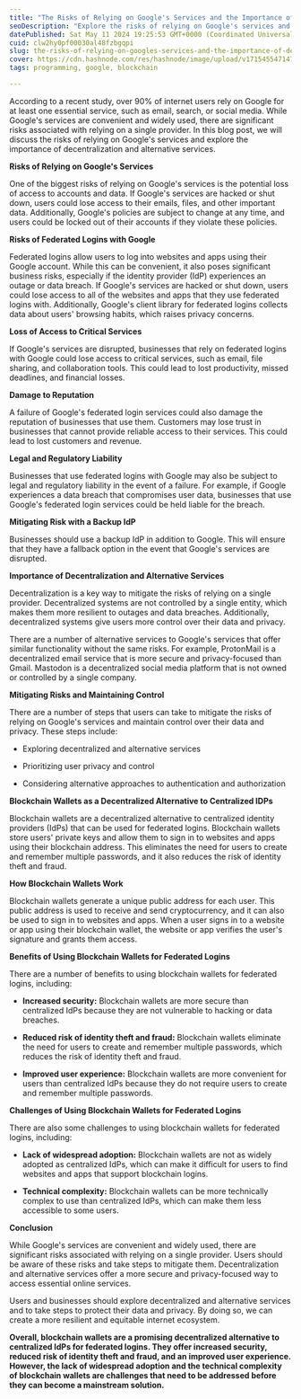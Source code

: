 ```yaml
---
title: "The Risks of Relying on Google's Services and the Importance of Decentralization"
seoDescription: "Explore the risks of relying on Google's services and the benefits of decentralization for enhanced security and privacy"
datePublished: Sat May 11 2024 19:25:53 GMT+0000 (Coordinated Universal Time)
cuid: clw2hy0pf00030al48fzbgqpi
slug: the-risks-of-relying-on-googles-services-and-the-importance-of-decentralization
cover: https://cdn.hashnode.com/res/hashnode/image/upload/v1715455471474/23565571-0a2a-4a19-a8f8-f8e5fd4b7bea.png
tags: programming, google, blockchain

---
```


According to a recent study, over 90% of internet users rely on Google for at least one essential service, such as email, search, or social media. While Google's services are convenient and widely used, there are significant risks associated with relying on a single provider. In this blog post, we will discuss the risks of relying on Google's services and explore the importance of decentralization and alternative services.

**Risks of Relying on Google's Services**

One of the biggest risks of relying on Google's services is the potential loss of access to accounts and data. If Google's services are hacked or shut down, users could lose access to their emails, files, and other important data. Additionally, Google's policies are subject to change at any time, and users could be locked out of their accounts if they violate these policies.

**Risks of Federated Logins with Google**

Federated logins allow users to log into websites and apps using their Google account. While this can be convenient, it also poses significant business risks, especially if the identity provider (IdP) experiences an outage or data breach. If Google's services are hacked or shut down, users could lose access to all of the websites and apps that they use federated logins with. Additionally, Google's client library for federated logins collects data about users' browsing habits, which raises privacy concerns.

**Loss of Access to Critical Services**

If Google's services are disrupted, businesses that rely on federated logins with Google could lose access to critical services, such as email, file sharing, and collaboration tools. This could lead to lost productivity, missed deadlines, and financial losses.

**Damage to Reputation**

A failure of Google's federated login services could also damage the reputation of businesses that use them. Customers may lose trust in businesses that cannot provide reliable access to their services. This could lead to lost customers and revenue.

**Legal and Regulatory Liability**

Businesses that use federated logins with Google may also be subject to legal and regulatory liability in the event of a failure. For example, if Google experiences a data breach that compromises user data, businesses that use Google's federated login services could be held liable for the breach.

**Mitigating Risk with a Backup IdP**

Businesses should use a backup IdP in addition to Google. This will ensure that they have a fallback option in the event that Google's services are disrupted.

**Importance of Decentralization and Alternative Services**

Decentralization is a key way to mitigate the risks of relying on a single provider. Decentralized systems are not controlled by a single entity, which makes them more resilient to outages and data breaches. Additionally, decentralized systems give users more control over their data and privacy.

There are a number of alternative services to Google's services that offer similar functionality without the same risks. For example, ProtonMail is a decentralized email service that is more secure and privacy-focused than Gmail. Mastodon is a decentralized social media platform that is not owned or controlled by a single company.

**Mitigating Risks and Maintaining Control**

There are a number of steps that users can take to mitigate the risks of relying on Google's services and maintain control over their data and privacy. These steps include:

* Exploring decentralized and alternative services
    
* Prioritizing user privacy and control
    
* Considering alternative approaches to authentication and authorization
    

**Blockchain Wallets as a Decentralized Alternative to Centralized IDPs**

Blockchain wallets are a decentralized alternative to centralized identity providers (IdPs) that can be used for federated logins. Blockchain wallets store users' private keys and allow them to sign in to websites and apps using their blockchain address. This eliminates the need for users to create and remember multiple passwords, and it also reduces the risk of identity theft and fraud.

**How Blockchain Wallets Work**

Blockchain wallets generate a unique public address for each user. This public address is used to receive and send cryptocurrency, and it can also be used to sign in to websites and apps. When a user signs in to a website or app using their blockchain wallet, the website or app verifies the user's signature and grants them access.

**Benefits of Using Blockchain Wallets for Federated Logins**

There are a number of benefits to using blockchain wallets for federated logins, including:

* **Increased security:** Blockchain wallets are more secure than centralized IdPs because they are not vulnerable to hacking or data breaches.
    
* **Reduced risk of identity theft and fraud:** Blockchain wallets eliminate the need for users to create and remember multiple passwords, which reduces the risk of identity theft and fraud.
    
* **Improved user experience:** Blockchain wallets are more convenient for users than centralized IdPs because they do not require users to create and remember multiple passwords.
    

**Challenges of Using Blockchain Wallets for Federated Logins**

There are also some challenges to using blockchain wallets for federated logins, including:

* **Lack of widespread adoption:** Blockchain wallets are not as widely adopted as centralized IdPs, which can make it difficult for users to find websites and apps that support blockchain logins.
    
* **Technical complexity:** Blockchain wallets can be more technically complex to use than centralized IdPs, which can make them less accessible to some users.
    

**Conclusion**

While Google's services are convenient and widely used, there are significant risks associated with relying on a single provider. Users should be aware of these risks and take steps to mitigate them. Decentralization and alternative services offer a more secure and privacy-focused way to access essential online services.

Users and businesses should explore decentralized and alternative services and to take steps to protect their data and privacy. By doing so, we can create a more resilient and equitable internet ecosystem.

**Overall, blockchain wallets are a promising decentralized alternative to centralized IdPs for federated logins. They offer increased security, reduced risk of identity theft and fraud, and an improved user experience. However, the lack of widespread adoption and the technical complexity of blockchain wallets are challenges that need to be addressed before they can become a mainstream solution.**